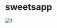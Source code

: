 # sweetsapp

![1](https://github.com/user-attachments/assets/a6b6cd1c-5746-4f97-92c3-555bdb6f9c5e)

